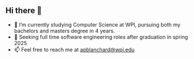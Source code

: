 ## Hi there 👋
- 🌱 I’m currently studying Computer Science at WPI, pursuing both my bachelors and masters degree in 4 years.
- 🤔 Seeking full time software engineering roles after graduation in spring 2025
- 📫 Feel free to reach me at apblanchard@wpi.edu
  
<!--
**apblanchard4/apblanchard4** is a ✨ _special_ ✨ repository because its `README.md` (this file) appears on your GitHub profile.

- 🌱 I’m currently studying Computer Science at WPI, graduating with my bachelors and master degrees in May 2025
- 🤔 Currently seeking full time software engineering roles for June 2025
- 📫 Feel free to reach me at apblanchard@wpi.edu 
-->
